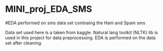 # MINI_proj_EDA_SMS
#EDA performed on sms data set contnaing the Ham and Spam sms 

Data set used here is a taken from kaggle.
Natural lang toolkit (NLTK) lib is used in this project for data preprocessing.
EDA is performed on the data set after cleaning.
